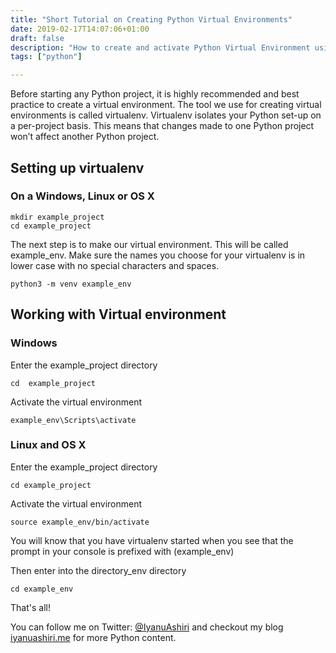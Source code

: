 ```yaml
---
title: "Short Tutorial on Creating Python Virtual Environments"
date: 2019-02-17T14:07:06+01:00
draft: false
description: "How to create and activate Python Virtual Environment using virtualenv"
tags: ["python"]

---
```


Before starting any Python project, it is highly recommended and best practice to create 
a virtual environment. The tool we use for creating virtual environments is called virtualenv.
Virtualenv isolates your Python set-up on a per-project basis. This means 
that changes made to one Python project won’t affect another Python project. 

## Setting up virtualenv

### On a Windows, Linux or OS X

```commandline
mkdir example_project
cd example_project
```


The next step is to make our virtual environment. This will be called example_env. Make sure the
 names you choose for your virtualenv is in lower case with no special characters and spaces. 

```commandline
python3 -m venv example_env
```

## Working with Virtual environment

### Windows

Enter the example_project directory 

```commandline
cd  example_project
```

Activate the virtual environment

```commandline
example_env\Scripts\activate
```

### Linux and OS X

Enter the example_project directory

```commandline
cd example_project
```

Activate the virtual environment

```commandline
source example_env/bin/activate
```

You will know that you have virtualenv started when you see that the prompt in your console is 
prefixed with (example_env)

Then enter into the directory_env directory

```commandline
cd example_env
```

That's all!


You can follow me on Twitter: [@IyanuAshiri](https://www.twitter.com/iyanuashiri) and 
checkout my blog [iyanuashiri.me](https://iyanuashiri.me) for more Python content.  